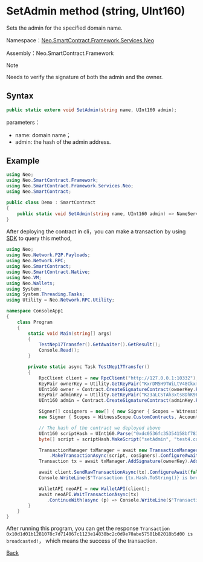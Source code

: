 # SetAdmin method (string, UInt160)

Sets the admin for the specified domain name.

Namespace：[Neo.SmartContract.Framework.Services.Neo](../../neo.md)

Assembly：Neo.SmartContract.Framework

> [!Note]
>
> Needs to verify the signature of both the admin and the owner.

## Syntax

```c#
public static extern void SetAdmin(string name, UInt160 admin);
```

parameters：

- name: domain name；
- admin: the hash of the admin address.

## Example

```c#
using Neo;
using Neo.SmartContract.Framework;
using Neo.SmartContract.Framework.Services.Neo;
using Neo.SmartContract;

public class Demo : SmartContract
{
    public static void SetAdmin(string name, UInt160 admin) => NameService.SetAdmin(name, admin);
}
```

After deploying the contract in cli，you can make a transaction by using [SDK](../../../../../../develop/tool/sdk/transaction.md) to query this method,

```c#
using Neo;
using Neo.Network.P2P.Payloads;
using Neo.Network.RPC;
using Neo.SmartContract;
using Neo.SmartContract.Native;
using Neo.VM;
using Neo.Wallets;
using System;
using System.Threading.Tasks;
using Utility = Neo.Network.RPC.Utility;

namespace ConsoleApp1
{
    class Program
    {
        static void Main(string[] args)
        {
            TestNep17Transfer().GetAwaiter().GetResult();
            Console.Read();
        }

        private static async Task TestNep17Transfer()
        {
            RpcClient client = new RpcClient("http://127.0.0.1:10332");
            KeyPair ownerKey = Utility.GetKeyPair("KxrDM5H9TWiLtV48Ckxm15rp6XkxDHNryABGp1u67jRYpw3Y8z9G");
            UInt160 owner = Contract.CreateSignatureContract(ownerKey.PublicKey).ScriptHash;
            KeyPair adminKey = Utility.GetKeyPair("Kz3aLCSTAh3xts8DhK9FyXAdTxqXETp86RR1WKDPHy7uPM8gcExD");
            UInt160 admin = Contract.CreateSignatureContract(adminKey.PublicKey).ScriptHash;

            Signer[] cosigners = new[] { new Signer { Scopes = WitnessScope.CustomContracts, Account = owner, AllowedContracts = new UInt160[] { NativeContract.NameService.Hash } },
            new Signer { Scopes = WitnessScope.CustomContracts, Account = admin, AllowedContracts = new UInt160[] { NativeContract.NameService.Hash } }};

            // The hash of the contract we deployed above
            UInt160 scriptHash = UInt160.Parse("0xdc0536fc35354158bf78367cb6a72160a96f024a");
            byte[] script = scriptHash.MakeScript("setAdmin", "test4.com", admin);

            TransactionManager txManager = await new TransactionManagerFactory(client, 5195086)
                .MakeTransactionAsync(script, cosigners).ConfigureAwait(false);
            Transaction tx = await txManager.AddSignature(ownerKey).AddSignature(adminKey).SignAsync().ConfigureAwait(false);

            await client.SendRawTransactionAsync(tx).ConfigureAwait(false);
            Console.WriteLine($"Transaction {tx.Hash.ToString()} is broadcasted!");

            WalletAPI neoAPI = new WalletAPI(client);
            await neoAPI.WaitTransactionAsync(tx)
               .ContinueWith(async (p) => Console.WriteLine($"Transaction vm state is {(await p).VMState}"));
        }
    }
}
```
After running this program, you can get the response `Transaction 0x10d1d01b1281078c7d714067c1123e14838bc2c0d9e70abe57581b82018b5d00 is broadcasted!`， which means the success of the transaction.

[Back](../NameService.md)